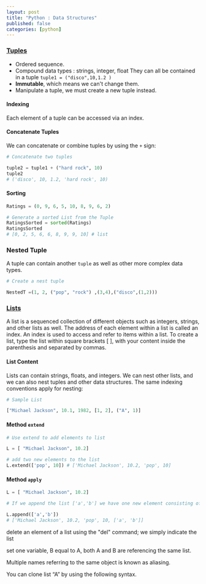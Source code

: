 ```yaml
---
layout: post
title: "Python : Data Structures"
published: false
categories: [python]
---
```

### [Tuples][1]
* Ordered sequence.
* Compound data types : strings, integer, float  They can all be contained in a tuple `tuple1 = ("disco",10,1.2 )`
* **Immutable**, which means we can't change them.
* Manipulate a tuple, we must create a new tuple instead.

#### Indexing
Each element of a tuple can be accessed via an index.

#### Concatenate Tuples
We can concatenate or combine tuples by using the `+` sign:
```Python
# Concatenate two tuples

tuple2 = tuple1 + ("hard rock", 10)
tuple2
# ('disco', 10, 1.2, 'hard rock', 10)
```

#### Sorting
```Python
Ratings = (0, 9, 6, 5, 10, 8, 9, 6, 2)

# Generate a sorted List from the Tuple
RatingsSorted = sorted(Ratings)
RatingsSorted
# [0, 2, 5, 6, 6, 8, 9, 9, 10] # list
```

### Nested Tuple
A tuple can contain another `tuple` as well as other more complex data types.
```python
# Create a nest tuple

NestedT =(1, 2, ("pop", "rock") ,(3,4),("disco",(1,2)))
```

### [Lists][2]
A list is a sequenced collection of different objects such as integers, strings, and other lists as well. The address of each element within a list is called an index. An index is used to access and refer to items within a list. To create a list, type the list within square brackets [ ], with your content inside the parenthesis and separated by commas.

#### List Content
Lists can contain strings, floats, and integers. We can nest other lists, and we can also nest tuples and other data structures. The same indexing conventions apply for nesting:
```Python
# Sample List

["Michael Jackson", 10.1, 1982, [1, 2], ("A", 1)]
```

#### Method `extend`
```Python
# Use extend to add elements to list

L = [ "Michael Jackson", 10.2]

# add two new elements to the list
L.extend(['pop', 10]) # ['Michael Jackson', 10.2, 'pop', 10]
```

#### Method `apply`
```Python
L = [ "Michael Jackson", 10.2]

# If we append the list ['a','b'] we have one new element consisting of a nested list:

L.append(['a','b'])
# ['Michael Jackson', 10.2, 'pop', 10, ['a', 'b']]
```

delete an element of a list using the "del" command; we simply indicate the list

set one variable, B equal to A, both A and B are referencing the same list.

Multiple names referring to the same object is known as aliasing.


You can clone list “A” by using the following syntax.

[1]: https://labs.cognitiveclass.ai/tools/jupyterlab/lab/tree/labs/PY0101EN/PY0101EN-2-1-Tuples.ipynb "Tuples"
[2]: https://labs.cognitiveclass.ai/tools/jupyterlab/lab/tree/labs/PY0101EN/PY0101EN-2-2-Lists.ipynb "Lists"
